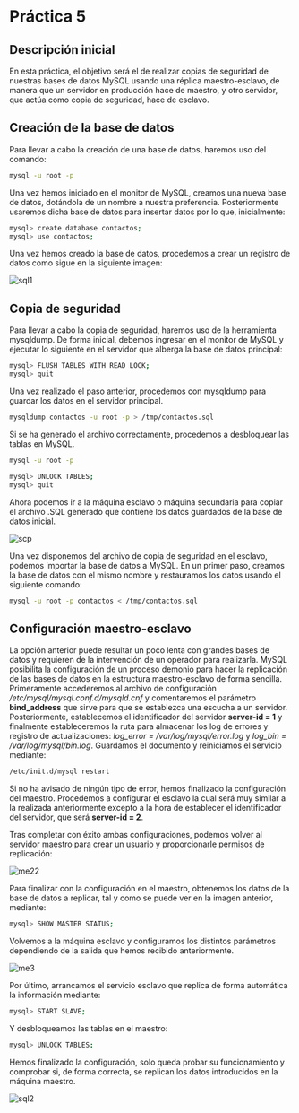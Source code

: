 # Práctica 5

## Descripción inicial  
En esta práctica, el objetivo será el de realizar copias de seguridad de nuestras bases de datos
MySQL usando una réplica maestro-esclavo, de manera que un servidor en producción hace de maestro,
y otro servidor, que actúa como copia de seguridad, hace de esclavo.  
  
## Creación de la base de datos  

Para llevar a cabo la creación de una base de datos, haremos uso del comando:

```bash
mysql -u root -p
```  

Una vez hemos iniciado en el monitor de MySQL, creamos una nueva base de datos, dotándola de un
nombre a nuestra preferencia. Posteriormente usaremos dicha base de datos para insertar datos por lo que, inicialmente:

```bash
mysql> create database contactos;
mysql> use contactos;
```  

Una vez hemos creado la base de datos, procedemos a crear un registro de datos como sigue 
en la siguiente imagen:  

![sql1](https://github.com/Adri-Sanchez/SWAP/blob/master/Pr%C3%A1ctica%205/Capturas/sql1.PNG)  

## Copia de seguridad  
Para llevar a cabo la copia de seguridad, haremos uso de la herramienta mysqldump. De forma inicial, 
debemos ingresar en el monitor de MySQL y ejecutar lo siguiente en el servidor que alberga la base de datos principal:  
  
```bash
mysql> FLUSH TABLES WITH READ LOCK;
mysql> quit
```  

Una vez realizado el paso anterior, procedemos con mysqldump para guardar los datos en el servidor principal.  

```bash
mysqldump contactos -u root -p > /tmp/contactos.sql
```  

Si se ha generado el archivo correctamente, procedemos a desbloquear las tablas en MySQL.

```bash
mysql -u root -p

mysql> UNLOCK TABLES;
mysql> quit
```

Ahora podemos ir a la máquina esclavo o máquina secundaria para copiar el archivo .SQL generado que contiene
los datos guardados de la base de datos inicial.

![scp](https://github.com/Adri-Sanchez/SWAP/blob/master/Pr%C3%A1ctica%205/Capturas/scp.PNG)  

Una vez disponemos del archivo de copia de seguridad en el esclavo, podemos importar la base de datos a MySQL.
En un primer paso, creamos la base de datos con el mismo nombre y restauramos los datos usando el siguiente comando:

```bash
mysql -u root -p contactos < /tmp/contactos.sql
```  

## Configuración maestro-esclavo  
La opción anterior puede resultar un poco lenta con grandes bases de datos y requieren de la intervención de un operador para realizarla. 
MySQL posibilita la configuración de un proceso demonio para hacer la replicación de las bases de datos en la estructura maestro-esclavo de forma sencilla.  
Primeramente accederemos al archivo de configuración */etc/mysql/mysql.conf.d/mysqld.cnf* y comentaremos el parámetro **bind_address** que sirve
para que se establezca una escucha a un servidor. Posteriormente, establecemos el identificador del servidor **server-id = 1** y finalmente estableceremos la ruta para 
almacenar los log de errores y registro de actualizaciones: *log_error = /var/log/mysql/error.log* y *log_bin = /var/log/mysql/bin.log*. Guardamos el 
documento y reiniciamos el servicio mediante:

```bash
/etc/init.d/mysql restart
```  

Si no ha avisado de ningún tipo de error, hemos finalizado la configuración del maestro. Procedemos a configurar el esclavo 
la cual será muy similar a la realizada anteriormente excepto a la hora de establecer el identificador del servidor, que será **server-id = 2**.  

Tras completar con éxito ambas configuraciones, podemos volver al servidor maestro para crear un usuario y proporcionarle permisos de replicación:

![me22](https://github.com/Adri-Sanchez/SWAP/blob/master/Pr%C3%A1ctica%205/Capturas/me22.PNG)   

Para finalizar con la configuración en el maestro, obtenemos los datos de la base de datos a replicar, tal y como se puede ver en la imagen anterior, mediante:

```bash
mysql> SHOW MASTER STATUS;
```  

Volvemos a la máquina esclavo y configuramos los distintos parámetros dependiendo de la salida que hemos recibido anteriormente.

![me3](https://github.com/Adri-Sanchez/SWAP/blob/master/Pr%C3%A1ctica%205/Capturas/me3.PNG)  

Por último, arrancamos el servicio esclavo que replica de forma automática la información mediante:

```bash
mysql> START SLAVE;
```  

Y desbloqueamos las tablas en el maestro:
```bash
mysql> UNLOCK TABLES;
```

Hemos finalizado la configuración, solo queda probar su funcionamiento y comprobar si, de forma correcta, se replican los datos introducidos en la máquina maestro.

![sql2](https://github.com/Adri-Sanchez/SWAP/blob/master/Pr%C3%A1ctica%205/Capturas/sql2.PNG)